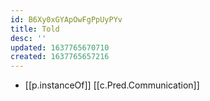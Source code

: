 ```yaml
---
id: B6Xy0xGYApOwFgPpUyPYv
title: Told
desc: ''
updated: 1637765670710
created: 1637765657216
---
```


- [[p.instanceOf]] [[c.Pred.Communication]]
